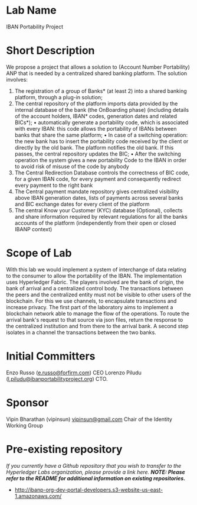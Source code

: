 # Lab Name
IBAN Portability Project

# Short Description
We propose a project that allows a solution to (Account Number Portability) ANP that is needed by a centralized shared banking platform. The solution involves:
1.	The registration of a group of Banks* (at least 2) into a shared banking platform, through a plug-in solution;
2.	The central repository of the platform imports data provided by the internal database of the bank (the OnBoarding phase) (including details of the account holders, IBAN* codes, generation dates and related BICs*); • automatically generate a portability code, which is associated with every IBAN: this code allows the portability of IBANs between banks that share the same platform; • In case of a switching operation: the new bank has to insert the portability code received by the client or directly by the old bank. The platform notifies the old bank. If this passes, the central repository updates the BIC; • After the switching operation the system gives a new portability Code to the IBAN in order to avoid risk of misuse of the code by anybody
3.	The Central Redirection Database controls the correctness of BIC code, for a given IBAN code, for every payment and consequently redirect every payment to the right bank
4.	The Central payment mandate repository gives centralized visibility above IBAN generation dates, lists of payments across several banks and BIC exchange dates for every client of the platform
5.	The central Know your Customer (KYC) database (Optional), collects and share information required by relevant regulations for all the banks accounts of the platform (independently from their open or closed IBANP context)


# Scope of Lab
With this lab we would implement a system of interchange of data relating to the consumer to allow the portability of the IBAN. The implementation uses Hyperledger Fabric.  The players involved are the bank of origin, the bank of arrival and a centralized control body. The transactions between the peers and the centralized entity must not be visible to other users of the blockchain. For this we use channels, to encapsulate transactions and increase privacy.
The first part of the laboratory aims to implement a blockchain network able to manage the flow of the operations. To route the arrival bank's request to that source via json files, return the response to the centralized institution and from there to the arrival bank. A second step isolates in a channel the transactions between the two banks.


# Initial Committers
Enzo Russo (e.russo@forfirm.com) CEO Lorenzo Piludu (l.piludu@ibanportabilityproject.org) CTO.

# Sponsor
Vipin Bharathan (vipinsun) vipinsun@gmail.com Chair of the Identity Working Group

# Pre-existing repository
_If you currently have a Github repository that you wish to transfer to the Hyperledger Labs organization, please provide a link here. **NOTE: Please refer to the README for additional information on existing repositories.**_
- http://ibanp-org-dev-portal-developers.s3-website-us-east-1.amazonaws.com/
